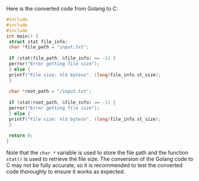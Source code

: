 Here is the converted code from Golang to C:
```c
#include 
#include 
#include 
int main() {
 struct stat file_info;
 char *file_path = "input.txt";
 
 if (stat(file_path, &file_info) == -1) {
 perror("Error getting file size");
 } else {
 printf("File size: %ld bytesn", (long)file_info.st_size);
 }
 
 char *root_path = "/input.txt";
 
 if (stat(root_path, &file_info) == -1) {
 perror("Error getting file size");
 } else {
 printf("File size: %ld bytesn", (long)file_info.st_size);
 }
 
 return 0;
}
```
Note that the `char *` variable is used to store the file path and the function `stat()` is used to retrieve the file size. The conversion of the Golang code to C may not be fully accurate, so it is recommended to test the converted code thoroughly to ensure it works as expected.

